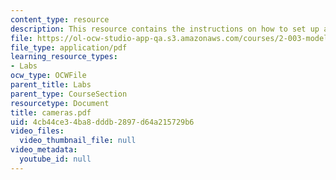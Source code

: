 ```yaml
---
content_type: resource
description: This resource contains the instructions on how to set up a digital camera.
file: https://ol-ocw-studio-app-qa.s3.amazonaws.com/courses/2-003-modeling-dynamics-and-control-i-spring-2005/4cb44ce34ba8dddb2897d64a215729b6_cameras.pdf
file_type: application/pdf
learning_resource_types:
- Labs
ocw_type: OCWFile
parent_title: Labs
parent_type: CourseSection
resourcetype: Document
title: cameras.pdf
uid: 4cb44ce3-4ba8-dddb-2897-d64a215729b6
video_files:
  video_thumbnail_file: null
video_metadata:
  youtube_id: null
---
```

